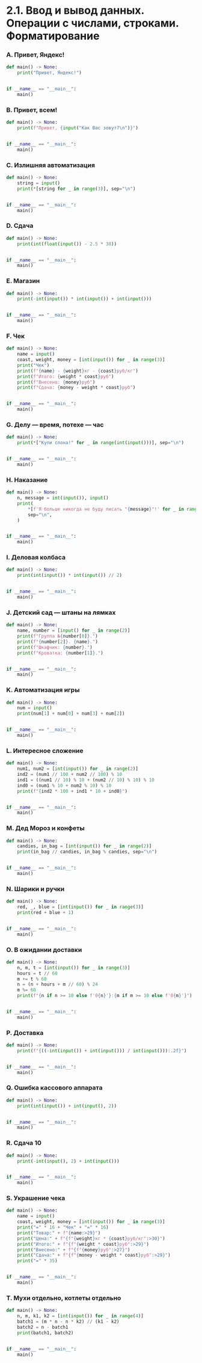 # 2.1. Ввод и вывод данных. Операции с числами, строками. Форматирование
### A. Привет, Яндекс!
```python
def main() -> None:
    print("Привет, Яндекс!")


if __name__ == "__main__":
    main()
```
### B. Привет, всем!
```python
def main() -> None:
    print(f"Привет, {input("Как Вас зовут?\n")}")


if __name__ == "__main__":
    main()
```
### C. Излишняя автоматизация
```python
def main() -> None:
    string = input()
    print(*[string for _ in range(3)], sep="\n")


if __name__ == "__main__":
    main()
```
### D. Сдача
```python
def main() -> None:
    print(int(float(input()) - 2.5 * 38))


if __name__ == "__main__":
    main()
```
### E. Магазин
```python
def main() -> None:
    print(-int(input()) * int(input()) + int(input()))


if __name__ == "__main__":
    main()
```
### F. Чек
```python
def main() -> None:
    name = input()
    coast, weight, money = [int(input()) for _ in range(3)]
    print("Чек")
    print(f"{name} - {weight}кг - {coast}руб/кг")
    print(f"Итого: {weight * coast}руб")
    print(f"Внесено: {money}руб")
    print(f"Сдача: {money - weight * coast}руб")


if __name__ == "__main__":
    main()
```
### G. Делу — время, потехе — час
```python
def main() -> None:
    print(*["Купи слона!" for _ in range(int(input()))], sep="\n")


if __name__ == "__main__":
    main()
```
### H. Наказание
```python
def main() -> None:
    n, message = int(input()), input()
    print(
        *[f'Я больше никогда не буду писать "{message}"!' for _ in range(n)],
        sep="\n",
    )


if __name__ == "__main__":
    main()
```
### I. Деловая колбаса
```python
def main() -> None:
    print(int(input()) * int(input()) // 2)


if __name__ == "__main__":
    main()
```
### J. Детский сад — штаны на лямках
```python
def main() -> None:
    name, number = [input() for _ in range(2)]
    print(f"Группа №{number[0]}.")
    print(f"{number[2]}. {name}.")
    print(f"Шкафчик: {number}.")
    print(f"Кроватка: {number[1]}.")


if __name__ == "__main__":
    main()
```
### K. Автоматизация игры
```python
def main() -> None:
    num = input()
    print(num[1] + num[0] + num[3] + num[2])


if __name__ == "__main__":
    main()
```
### L. Интересное сложение
```python
def main() -> None:
    num1, num2 = [int(input()) for _ in range(2)]
    ind2 = (num1 // 100 + num2 // 100) % 10
    ind1 = ((num1 // 10) % 10 + (num2 // 10) % 10) % 10
    ind0 = (num1 % 10 + num2 % 10) % 10
    print(f"{ind2 * 100 + ind1 * 10 + ind0}")


if __name__ == "__main__":
    main()
```
### M. Дед Мороз и конфеты
```python
def main() -> None:
    candies, in_bag = [int(input()) for _ in range(2)]
    print(in_bag // candies, in_bag % candies, sep="\n")


if __name__ == "__main__":
    main()
```
### N. Шарики и ручки
```python
def main() -> None:
    red, _, blue = [int(input()) for _ in range(3)]
    print(red + blue + 1)


if __name__ == "__main__":
    main()
```
### O. В ожидании доставки
```python
def main() -> None:
    n, m, t = [int(input()) for _ in range(3)]
    hours = t // 60
    m += t % 60
    n = (n + hours + m // 60) % 24
    m %= 60
    print(f"{n if n >= 10 else f'0{n}'}:{m if m >= 10 else f'0{m}'}")


if __name__ == "__main__":
    main()
```
### P. Доставка
```python
def main() -> None:
    print(f"{((-int(input()) + int(input())) / int(input())):.2f}")


if __name__ == "__main__":
    main()
```
### Q. Ошибка кассового аппарата
```python
def main() -> None:
    print(int(input()) + int(input(), 2))


if __name__ == "__main__":
    main()
```
### R. Сдача 10
```python
def main() -> None:
    print(-int(input(), 2) + int(input()))


if __name__ == "__main__":
    main()
```
### S. Украшение чека
```python
def main() -> None:
    name = input()
    coast, weight, money = [int(input()) for _ in range(3)]
    print("=" * 16 + "Чек" + "=" * 16)
    print("Товар:" + f"{name:>29}")
    print("Цена:" + f"{f"{weight}кг * {coast}руб/кг":>30}")
    print("Итого:" + f"{f"{weight * coast}руб":>29}")
    print("Внесено:" + f"{f"{money}руб":>27}")
    print("Сдача:" + f"{f"{money - weight * coast}руб":>29}")
    print("=" * 35)


if __name__ == "__main__":
    main()
```
### T. Мухи отдельно, котлеты отдельно
```python
def main() -> None:
    n, m, k1, k2 = [int(input()) for _ in range(4)]
    batch1 = (m * n - n * k2) // (k1 - k2)
    batch2 = n - batch1
    print(batch1, batch2)


if __name__ == "__main__":
    main()
```
